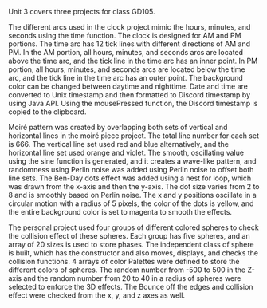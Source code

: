 Unit 3 covers three projects for class GD105.

The different arcs used in the clock project mimic the hours, minutes, and seconds using the time function. The clock is designed for AM and PM portions. The time arc has 12 tick lines with different directions of AM and PM. In the AM portion, all hours, minutes, and seconds arcs are located above the time arc, and the tick line in the time arc has an inner point. In PM portion, all hours, minutes, and seconds arcs are located below the time arc, and the tick line in the time arc has an outer point. The background color can be changed between daytime and nighttime. Date and time are converted to Unix timestamp and then formatted to Discord timestamp by using Java API. Using the mousePressed function, the Discord timestamp is copied to the clipboard. 

Moiré pattern was created by overlapping both sets of vertical and horizontal lines in the moiré piece project. The total line number for each set is 666. The vertical line set used red and blue alternatively, and the horizontal line set used orange and violet. The smooth, oscillating value using the sine function is generated, and it creates a wave-like pattern, and randomness using Perlin noise was added using Perlin noise to offset both line sets. The Ben-Day dots effect was added using a nest for loop, which was drawn from the x-axis and then the y-axis. The dot size varies from 2 to 8 and is smoothly based on Perlin noise. The x and y positions oscillate in a circular motion with a radius of 5 pixels,  the color of the dots is yellow, and the entire background color is set to magenta to smooth the effects. 

The personal project used four groups of different colored spheres to check the collision effect of these spheres. Each group has five spheres, and an array of 20 sizes is used to store phases. The independent class of sphere is built, which has the constructor and also moves, displays, and checks the collision functions. 4 arrays of color Palettes were defined to store the different colors of spheres. The random number from -500 to 500 in the Z-axis and the random number from 20 to 40 in a radius of spheres were selected to enforce the 3D effects. The Bounce off the edges and collision effect were checked from the x, y, and z axes as well. 